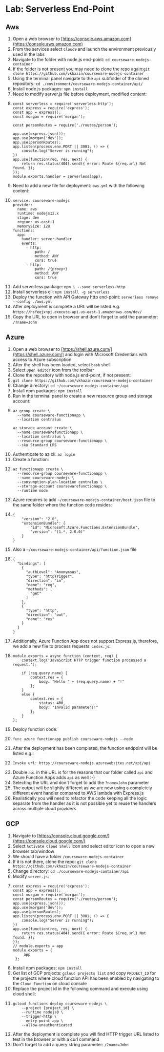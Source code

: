 # Lab: Serverless End-Point

## Aws

1. Open a web browser to [https://console.aws.amazon.com](https://console.aws.amazon.com)
2. From the services select `Cloud9` and launch the environment previously used in the labs
3. Navigate to the folder with node.js end-point: `cd courseware-nodejs-container`
4. If the folder is not present you may need to clone the repo again:`git clone https://github.com/vkhazin/courseware-nodejs-container`
5. Using the terminal panel navigate to the `api` subfolder of the cloned repository: `cd ./environment/courseware-nodejs-container/api/`
6. Install node.js packages: `npm install`
7. Need to modify server.js file before deployment, modified content:
8. ```
   const serverless = require('serverless-http');
   const express = require('express');
   const app = express();
   const morgan = require('morgan');

   const personRoutes = require('./routes/person');

   app.use(express.json());
   app.use(morgan('dev'));
   app.use(personRoutes);
   app.listen(process.env.PORT || 3001, () => {
       console.log("Server is running");
   })
   app.use(function(req, res, next) {
       return res.status(404).send({ error: Route ${req.url} Not found. });
   });
   module.exports.handler = serverless(app);
   ```
9. Need to add a new file for deployment:  `aws.yml` with the following content:
10. ```
    service: courseware-nodejs
    provider:
      name: aws
      runtime: nodejs12.x
      stage: dev
      region: us-east-1
      memorySize: 128
    functions:
      app:
        handler: server.handler
        events: 
          - http: 
              path: /
              method: ANY
              cors: true
          - http: 
              path: /{proxy+}
              method: ANY
              cors: true
    ```
11. Add serverless package: `npm i --save serverless-http`
12. Install serverless cli: `npm install -g serverless`
13. Deploy the function with API Gateway http end-point: `serverless remove --config ./aws.yml`
14. After deployment is complete a URL will be listed e.g. `https://hsfeejxnpj.execute-api.us-east-1.amazonaws.com/dev/`
15. Copy the URL to open in browser and don't forget to add the parameter: `/?name=John`

## Azure

1. Open a web browser to [https://shell.azure.com/](https://shell.azure.com/) and login with Microsoft Credentials with access to Azure subscription
2. After the shell has been loaded, select `bash` shell
3. Select `Open editor` icon from the toolbar
4. Clone the repository with node.js end-point, if not present:
5. `git clone https://github.com/vkhazin/courseware-nodejs-container`
6. Change directory: `cd ~/courseware-nodejs-container/api`
7. Install npm packages: `npm install`
8. Run in the terminal panel to create a new resource group and storage account:
9. ```
   az group create \
     --name courseware-functionapp \
     --location centralus

   az storage account create \
     --name coursewarefunctionapp \
     --location centralus \
     --resource-group courseware-functionapp \
     --sku Standard_LRS
   ```
10. Authenticate to az cli: `az login`
11. Create a function:
12. ```
    az functionapp create \
      --resource-group courseware-functionapp \
      --name courseware-nodejs \
      --consumption-plan-location centralus \
      --storage-account coursewarefunctionapp \
      --runtime node
    ```
13. Azure requires to add `~/courseware-nodejs-container/host.json` file to the same folder where the function code resides:
14. ```
    {
        "version": "2.0",
        "extensionBundle": {
            "id": "Microsoft.Azure.Functions.ExtensionBundle",
            "version": "[1.*, 2.0.0)"
        }
    }
    ```
15. Also a `~/courseware-nodejs-container/api/function.json` file
16. ```
    {
      "bindings": [
        {
          "authLevel": "Anonymous",
          "type": "httpTrigger",
          "direction": "in",
          "name": "req",
          "methods": [
            "get"
          ]
        },
        {
          "type": "http",
          "direction": "out",
          "name": "res"
        }
      ]
    }
    ```
17. Additionally, Azure Function App does not support Express.js, therefore, we add a new file to process requests: `index.js`:
18. ```
    module.exports = async function (context, req) {
        context.log('JavaScript HTTP trigger function processed a request.');

        if (req.query.name) {
            context.res = {
                body: "Hello " + (req.query.name) + "!"
            };
        }
        else {
            context.res = {
                status: 400,
                body: "Invalid parameters!"
            };
        }
    };
    ```
19. Deploy function code:
20. ```
    func azure functionapp publish courseware-nodejs --node
    ```
21. After the deployment has been completed, the function endpoint will be listed e.g.:
22. ```
    Invoke url: https://courseware-nodejs.azurewebsites.net/api/api
    ```
23. Double `api` in the URL is for the reasons that our folder called `api` and Azure Function Apps adds `api` as well :-\)
24. Selecting the URL and don't forget to add the `?name=John` parameter
25. The output will be slightly different as we are now using a completely different event handler compared to AWS lambda with Express.js
26. Realistically you will need to refactor the code keeping all the logic separate from the handler as it is not possible yet to reuse the handlers across multiple cloud providers

## GCP

1. Navigate to [https://console.cloud.google.com/](https://console.cloud.google.com/)
2. Select `Activate Cloud Shell` icon and select editor icon to open a new browser tab/window
3. We should have a folder `/courseware-nodejs-container` 
4. If it is not there, clone the repo: `git clone https://github.com/vkhazin/courseware-nodejs-container`
5. Change directory: `cd ./courseware-nodejs-container/api`
6. Modify `server.js`:
7. ```
   const express = require('express');
   const app = express();
   const morgan = require('morgan');
   const personRoutes = require('./routes/person');
   app.use(express.json());
   app.use(morgan('dev'));
   app.use(personRoutes);
   app.listen(process.env.PORT || 3001, () => {
       console.log("Server is running");
   })
   app.use(function(req, res, next) {
       return res.status(404).send({ error: Route ${req.url} Not found. });
   });
   // module.exports = app
   module.exports = {
        app
    };
   ```
8. Install npm packages: `npm install`
9. Get list of GCP projects: `gcloud projects list` and copy `PROJECT_ID` for the projects where cloud function API has been enabled by navigating to the `Cloud Function` on cloud console
10. Replace the project id in the following command and execute using cloud shell:
11. ```
    gcloud functions deploy courseware-nodejs \
        --project {project_id} \
        --runtime nodejs8 \
        --trigger-http \
        --entry-point app \
        --allow-unauthenticated
    ```
12. After the deployment is complete you will find HTTP trigger URL listed to test in the browser or with a curl command
13. Don't forget to add a query string parameter: `/?name=John`



